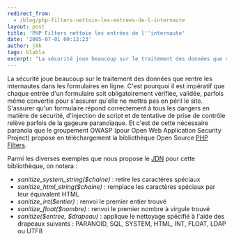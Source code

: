```yaml
---
redirect_from:
  - /blog/php-filters-nettoie-les-entrees-de-l-internaute
layout: post
title: 'PHP Filters nettoie les entrées de l''internaute'
date: '2005-07-01 09:12:23'
author: j0k
tags: blabla
excerpt: "La sécurité joue beaucoup sur le traitement des données que rentre les internautes dans les formulaires en ligne. C'est pourquoi il est impératif que chaque entrée d'un formulaire soit obligatoirement vérifiée, validée, parfois même convertie pour s'assurer qu'elle ne mettra pas en péril le site.     \nS'assurer qu'un formulaire répond correctement à tous les      …"
---
```


La sécurité joue beaucoup sur le traitement des données que rentre les internautes dans les formulaires en ligne. C'est pourquoi il est impératif que chaque entrée d'un formulaire soit obligatoirement vérifiée, validée, parfois même convertie pour s'assurer qu'elle ne mettra pas en péril le site.
S'assurer qu'un formulaire répond correctement à tous les dangers en matière de sécurité, d'injection de script et de tentative de prise de contrôle relève parfois de la gageure paranoïaque. Et c'est de cette nécessaire paranoïa que le groupement OWASP (pour Open Web Application Security Project) propose en téléchargement la bibliothèque Open Source [PHP Filters](http://www.owasp.org/software/labs/phpfilters.html).

Parmi les diverses exemples que nous propose le [JDN](http://developpeur.journaldunet.com/tutoriel/php/050701-php-owasp-filters-nettoyer-chaines.shtml) pour cette bibliothèque, on notera :

* *sanitize_system_string($chaine)* : retire les caractères spéciaux
* *sanitize_html_string($chaine)* : remplace les caractères spéciaux par leur équivalent HTML
* *sanitize_int($entier)* : renvoi le premier entier trouvé
* *sanitize_float($nombre)* : renvoi le premier nombre à virgule trouvé
* *sanitize($entree, $drapeau)* : applique le nettoyage spécifié à l'aide des drapeaux suivants : PARANOID, SQL, SYSTEM, HTML, INT, FLOAT, LDAP ou UTF8
